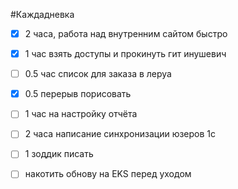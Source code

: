 #Каждадневка
- [x] 2 часа, работа над внутренним сайтом быстро
- [x] 1 час взять доступы и прокинуть гит инушевич
- [ ] 0.5 час список для заказа в леруа
- [x] 0.5 перерыв порисовать
- [ ] 1 час на настройку отчёта
- [ ] 2 часа написание синхронизации юзеров 1с
- [ ] 1 зоддик писать
- [ ] накотить обнову на EKS перед уходом

